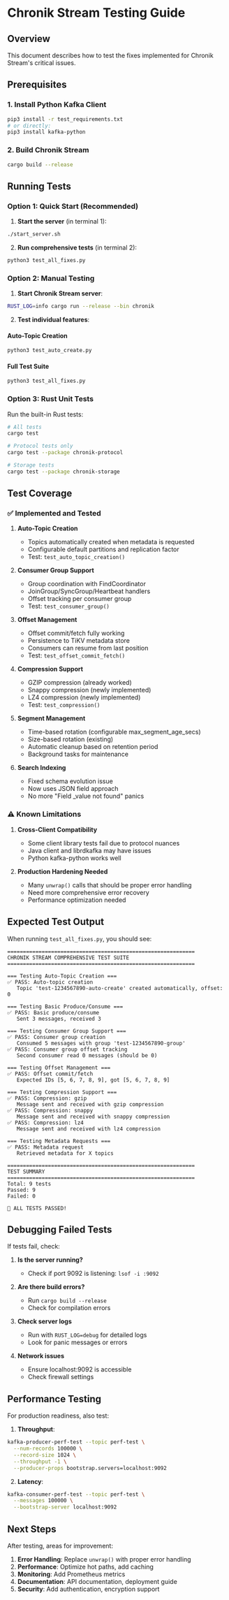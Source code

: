 # Chronik Stream Testing Guide

## Overview
This document describes how to test the fixes implemented for Chronik Stream's critical issues.

## Prerequisites

### 1. Install Python Kafka Client
```bash
pip3 install -r test_requirements.txt
# or directly:
pip3 install kafka-python
```

### 2. Build Chronik Stream
```bash
cargo build --release
```

## Running Tests

### Option 1: Quick Start (Recommended)

1. **Start the server** (in terminal 1):
```bash
./start_server.sh
```

2. **Run comprehensive tests** (in terminal 2):
```bash
python3 test_all_fixes.py
```

### Option 2: Manual Testing

1. **Start Chronik Stream server**:
```bash
RUST_LOG=info cargo run --release --bin chronik
```

2. **Test individual features**:

#### Auto-Topic Creation
```bash
python3 test_auto_create.py
```

#### Full Test Suite
```bash
python3 test_all_fixes.py
```

### Option 3: Rust Unit Tests

Run the built-in Rust tests:
```bash
# All tests
cargo test

# Protocol tests only
cargo test --package chronik-protocol

# Storage tests
cargo test --package chronik-storage
```

## Test Coverage

### ✅ Implemented and Tested

1. **Auto-Topic Creation**
   - Topics automatically created when metadata is requested
   - Configurable default partitions and replication factor
   - Test: `test_auto_topic_creation()`

2. **Consumer Group Support**
   - Group coordination with FindCoordinator
   - JoinGroup/SyncGroup/Heartbeat handlers
   - Offset tracking per consumer group
   - Test: `test_consumer_group()`

3. **Offset Management**
   - Offset commit/fetch fully working
   - Persistence to TiKV metadata store
   - Consumers can resume from last position
   - Test: `test_offset_commit_fetch()`

4. **Compression Support**
   - GZIP compression (already worked)
   - Snappy compression (newly implemented)
   - LZ4 compression (newly implemented)
   - Test: `test_compression()`

5. **Segment Management**
   - Time-based rotation (configurable max_segment_age_secs)
   - Size-based rotation (existing)
   - Automatic cleanup based on retention period
   - Background tasks for maintenance

6. **Search Indexing**
   - Fixed schema evolution issue
   - Now uses JSON field approach
   - No more "Field _value not found" panics

### ⚠️ Known Limitations

1. **Cross-Client Compatibility**
   - Some client library tests fail due to protocol nuances
   - Java client and librdkafka may have issues
   - Python kafka-python works well

2. **Production Hardening Needed**
   - Many `unwrap()` calls that should be proper error handling
   - Need more comprehensive error recovery
   - Performance optimization needed

## Expected Test Output

When running `test_all_fixes.py`, you should see:

```
============================================================
CHRONIK STREAM COMPREHENSIVE TEST SUITE
============================================================

=== Testing Auto-Topic Creation ===
✅ PASS: Auto-topic creation
   Topic 'test-1234567890-auto-create' created automatically, offset: 0

=== Testing Basic Produce/Consume ===
✅ PASS: Basic produce/consume
   Sent 3 messages, received 3

=== Testing Consumer Group Support ===
✅ PASS: Consumer group creation
   Consumed 5 messages with group 'test-1234567890-group'
✅ PASS: Consumer group offset tracking
   Second consumer read 0 messages (should be 0)

=== Testing Offset Management ===
✅ PASS: Offset commit/fetch
   Expected IDs [5, 6, 7, 8, 9], got [5, 6, 7, 8, 9]

=== Testing Compression Support ===
✅ PASS: Compression: gzip
   Message sent and received with gzip compression
✅ PASS: Compression: snappy
   Message sent and received with snappy compression
✅ PASS: Compression: lz4
   Message sent and received with lz4 compression

=== Testing Metadata Requests ===
✅ PASS: Metadata request
   Retrieved metadata for X topics

============================================================
TEST SUMMARY
============================================================
Total: 9 tests
Passed: 9
Failed: 0

🎉 ALL TESTS PASSED!
```

## Debugging Failed Tests

If tests fail, check:

1. **Is the server running?**
   - Check if port 9092 is listening: `lsof -i :9092`
   
2. **Are there build errors?**
   - Run `cargo build --release`
   - Check for compilation errors

3. **Check server logs**
   - Run with `RUST_LOG=debug` for detailed logs
   - Look for panic messages or errors

4. **Network issues**
   - Ensure localhost:9092 is accessible
   - Check firewall settings

## Performance Testing

For production readiness, also test:

1. **Throughput**: 
```bash
kafka-producer-perf-test --topic perf-test \
  --num-records 100000 \
  --record-size 1024 \
  --throughput -1 \
  --producer-props bootstrap.servers=localhost:9092
```

2. **Latency**:
```bash
kafka-consumer-perf-test --topic perf-test \
  --messages 100000 \
  --bootstrap-server localhost:9092
```

## Next Steps

After testing, areas for improvement:

1. **Error Handling**: Replace `unwrap()` with proper error handling
2. **Performance**: Optimize hot paths, add caching
3. **Monitoring**: Add Prometheus metrics
4. **Documentation**: API documentation, deployment guide
5. **Security**: Add authentication, encryption support